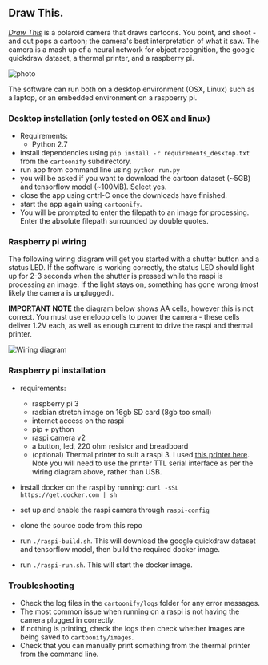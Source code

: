 ## Draw This.

[_Draw This_](http://danmacnish.com/2018/07/01/draw-this/) is a polaroid camera that draws cartoons.
You point, and shoot - and out pops a cartoon; the camera's best interpretation of what it saw.
The camera is a mash up of a neural network for object recognition, the google quickdraw dataset, a thermal printer, and a raspberry pi.

![photo](../master/photos/raspi-camera-cartoons.jpg)

The software can run both on a desktop environment (OSX, Linux) such as a laptop, or an embedded environment on a raspberry pi.

### Desktop installation (only tested on OSX and linux)

- Requirements:
    * Python 2.7
- install dependencies using `pip install -r requirements_desktop.txt` from the `cartoonify` subdirectory.
- run app from command line using `python run.py`
- you will be asked if you want to download the cartoon dataset (~5GB) and tensorflow model (~100MB). Select yes.
- close the app using cntrl-C once the downloads have finished.
- start the app again using `cartoonify`.
- You will be prompted to enter the filepath to an image for processing. Enter the absolute filepath surrounded by double quotes.

### Raspberry pi wiring

The following wiring diagram will get you started with a shutter button and a status LED.
If the software is working correctly, the status LED should light up for 2-3 seconds when the shutter is pressed
while the raspi is processing an image. If the light stays on, something has gone wrong (most likely the camera is unplugged).

__IMPORTANT NOTE__ the diagram below shows AA cells, however this is not correct. You must use eneloop cells to power the camera - these cells
deliver 1.2V each, as well as enough current to drive the raspi and thermal printer.

![Wiring diagram](../master/schematics/cartoon_camera_schematic_bb.png)

### Raspberry pi installation

- requirements:
    * raspberry pi 3
    * rasbian stretch image on 16gb SD card (8gb too small)
    * internet access on the raspi
    * pip + python
    * raspi camera v2
    * a button, led, 220 ohm resistor and breadboard
    * (optional) Thermal printer to suit a raspi 3. I used [this printer here](https://www.adafruit.com/product/2751).
    Note you will need to use the printer TTL serial interface as per the wiring diagram above, rather than USB.

- install docker on the raspi by running: `curl -sSL https://get.docker.com | sh`
- set up and enable the raspi camera through `raspi-config`
- clone the source code from this repo
- run `./raspi-build.sh`. This will download the google quickdraw dataset and tensorflow model,
then build the required docker image.
- run `./raspi-run.sh`. This will start the docker image.


### Troubleshooting

- Check the log files in the `cartoonify/logs` folder for any error messages.
- The most common issue when running on a raspi is not having the camera plugged in correctly.
- If nothing is printing, check the logs then check whether images are being saved to `cartoonify/images`.
- Check that you can manually print something from the thermal printer from the command line.

